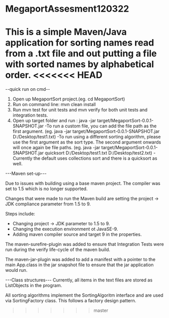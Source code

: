 # MegaportAssesment120322
This is a simple Maven/Java application for sorting names read from a .txt file and out putting a file with sorted names by alphabetical order.
<<<<<<< HEAD
=======

--quick run on cmd--
1. Open up MegaportSort project.(eg. cd MegaportSort)
2. Run on command line: mvn clean install
3. Run mvn test for unit tests and mvn verify for both unit tests and integration tests.
4. Open up target folder and run : java -jar target/MegaportSort-0.0.1-SNAPSHOT.jar
	-To run a custom file, you can add the file path as the first argument. (eg. java -jar target/MegaportSort-0.0.1-SNAPSHOT.jar D:/Desktop/test1.txt)
	-To run using a different sorting algorithm, please use the first argument as the sort type. The second argument onwards will once again be file paths.
	(eg. java -jar target/MegaportSort-0.0.1-SNAPSHOT.jar quicksort D:/Desktop/test1.txt D:/Desktop/test2.txt)
	-Currently the default uses collections sort and there is a quicksort as well.
	

---Maven set-up---

Due to issues with building using a base maven project. The compiler was set to 1.5 which is no longer supported. 

Changes that were made to run the Maven build are setting the project -> JDK compliance parameter from 1.5 to 9.

Steps include:
- Changing project -> JDK parameter to 1.5 to 9.
- Changing the execution environment ot JavaSE-9.
- Adding maven compiler source and target 9 in the properties.


The maven-surefire-plugin was added to ensure that Integration Tests were run during the verify life-cycle of the maven build.

The maven-jar-plugin was added to add a manifest with a pointer to the main App.class in the jar snapshot file to ensure that the jar application would run.

---Class structures---
Currently, all items in the text files are stored as ListObjects in the program.

All sorting algorithms implement the SortingAlgoritm interface and are used via SortingFactory class. This follows a factory design pattern.
>>>>>>> master
